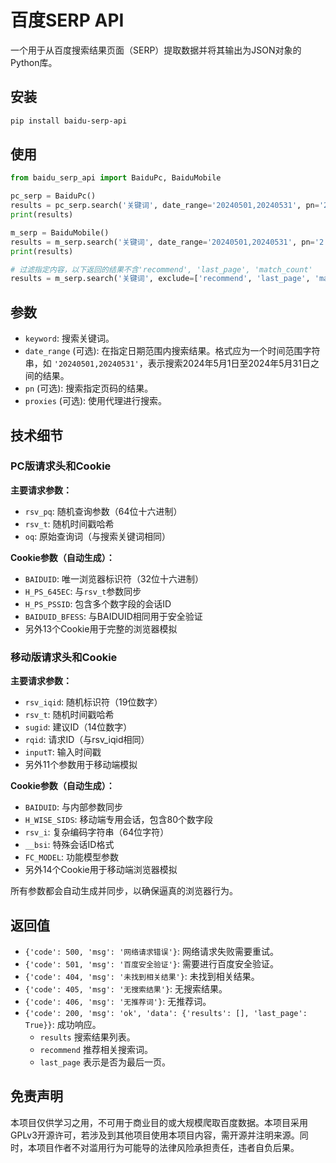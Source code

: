 # 百度SERP API

一个用于从百度搜索结果页面（SERP）提取数据并将其输出为JSON对象的Python库。

## 安装

```bash
pip install baidu-serp-api
```

## 使用

```python
from baidu_serp_api import BaiduPc, BaiduMobile

pc_serp = BaiduPc()
results = pc_serp.search('关键词', date_range='20240501,20240531', pn='2', proxies={'http': 'http://你的代理服务器:端口'})
print(results)

m_serp = BaiduMobile()
results = m_serp.search('关键词', date_range='20240501,20240531', pn='2', proxies={'http': 'http://你的代理服务器:端口'})
print(results)

# 过滤指定内容，以下返回的结果不含'recommend', 'last_page', 'match_count'
results = m_serp.search('关键词', exclude=['recommend', 'last_page', 'match_count'])
```

## 参数

- `keyword`: 搜索关键词。
- `date_range` (可选): 在指定日期范围内搜索结果。格式应为一个时间范围字符串，如 `'20240501,20240531'`，表示搜索2024年5月1日至2024年5月31日之间的结果。
- `pn` (可选): 搜索指定页码的结果。
- `proxies` (可选): 使用代理进行搜索。

## 技术细节

### PC版请求头和Cookie

**主要请求参数：**
- `rsv_pq`: 随机查询参数（64位十六进制）
- `rsv_t`: 随机时间戳哈希
- `oq`: 原始查询词（与搜索关键词相同）

**Cookie参数（自动生成）：**
- `BAIDUID`: 唯一浏览器标识符（32位十六进制）
- `H_PS_645EC`: 与`rsv_t`参数同步
- `H_PS_PSSID`: 包含多个数字段的会话ID
- `BAIDUID_BFESS`: 与BAIDUID相同用于安全验证
- 另外13个Cookie用于完整的浏览器模拟

### 移动版请求头和Cookie

**主要请求参数：**
- `rsv_iqid`: 随机标识符（19位数字）
- `rsv_t`: 随机时间戳哈希
- `sugid`: 建议ID（14位数字）
- `rqid`: 请求ID（与rsv_iqid相同）
- `inputT`: 输入时间戳
- 另外11个参数用于移动端模拟

**Cookie参数（自动生成）：**
- `BAIDUID`: 与内部参数同步
- `H_WISE_SIDS`: 移动端专用会话，包含80个数字段
- `rsv_i`: 复杂编码字符串（64位字符）
- `__bsi`: 特殊会话ID格式
- `FC_MODEL`: 功能模型参数
- 另外14个Cookie用于移动端浏览器模拟

所有参数都会自动生成并同步，以确保逼真的浏览器行为。

## 返回值

- `{'code': 500, 'msg': '网络请求错误'}`: 网络请求失败需要重试。
- `{'code': 501, 'msg': '百度安全验证'}`: 需要进行百度安全验证。
- `{'code': 404, 'msg': '未找到相关结果'}`: 未找到相关结果。
- `{'code': 405, 'msg': '无搜索结果'}`: 无搜索结果。
- `{'code': 406, 'msg': '无推荐词'}`: 无推荐词。
- `{'code': 200, 'msg': 'ok', 'data': {'results': [], 'last_page': True}}`: 成功响应。
    - `results` 搜索结果列表。
    - `recommend` 推荐相关搜索词。
    - `last_page` 表示是否为最后一页。

## 免责声明

本项目仅供学习之用，不可用于商业目的或大规模爬取百度数据。本项目采用GPLv3开源许可，若涉及到其他项目使用本项目内容，需开源并注明来源。同时，本项目作者不对滥用行为可能导的法律风险承担责任，违者自负后果。